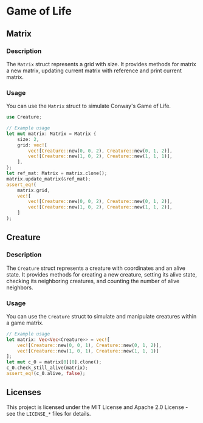 # Game of Life

## Matrix

### Description
The `Matrix` struct represents a grid with size. It provides methods for matrix a new matrix, updating current matrix with reference and print current matrix.

### Usage
You can use the `Matrix` struct to simulate Conway's Game of Life.

```rust
use Creature;

// Example usage
let mut matrix: Matrix = Matrix {
    size: 2,
    grid: vec![
        vec![Creature::new(0, 0, 2), Creature::new(0, 1, 2)],
        vec![Creature::new(1, 0, 2), Creature::new(1, 1, 1)],
    ],
};
let ref_mat: Matrix = matrix.clone();
matrix.update_matrix(&ref_mat);
assert_eq!(
    matrix.grid,
    vec![
        vec![Creature::new(0, 0, 2), Creature::new(0, 1, 2)],
        vec![Creature::new(1, 0, 2), Creature::new(1, 1, 2)],
    ]
);
```
## Creature

### Description
The `Creature` struct represents a creature with coordinates and an alive state. It provides methods for creating a new creature, setting its alive state, checking its neighboring creatures, and counting the number of alive neighbors.

### Usage
You can use the `Creature` struct to simulate and manipulate creatures within a game matrix.

```rust
// Example usage
let matrix: Vec<Vec<Creature>> = vec![
    vec![Creature::new(0, 0, 1), Creature::new(0, 1, 2)],
    vec![Creature::new(1, 0, 1), Creature::new(1, 1, 1)]
];
let mut c_0 = matrix[0][0].clone();
c_0.check_still_alive(matrix);
assert_eq!(c_0.alive, false);
```

## Licenses
This project is licensed under the MIT License and Apache 2.0 License - see the `LICENSE_*` files for details.

